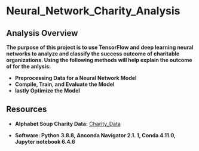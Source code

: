 # Neural_Network_Charity_Analysis

## Analysis Overview
**The purpose of this project is to use TensorFlow and deep learning neural networks to analyze and classify the success outcome of charitable organizations. Using the following methods  will help explain the outcome of for the anlysis:**

- **Preprocessing Data for a Neural Network Model**
- **Compile, Train, and Evaluate the Model**
- **lastly Optimize the Model**






## Resources
- **Alphabet Soup Charity Data:** [Charity_Data](https://2u-data-curriculum-team.s3.amazonaws.com/dataviz-online/module_19/charity_data.csv)

- **Software: Python 3.8.8, Anconda Navigator 2.1. 1, Conda 4.11.0, Jupyter notebook 6.4.6**
